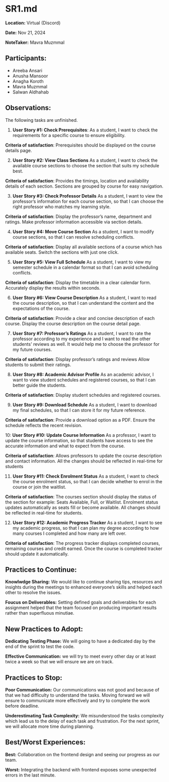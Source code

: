 # SR1.md

**Location:** Virtual (Discord)

**Date:** Nov 21, 2024

**NoteTaker:** Mavra Muzmmal

## Participants:
- Areeba Ansari
- Anusha Mansoor 
- Anagha Koroth
- Mavra Muzmmal
- Salwan Aldhahab

## **Observations:**

The following tasks are unfinished.

1. **User Story #1: Check Prerequisites**:
As a student, I want to check the requirements for a specific course to ensure eligibility.

**Criteria of satisfaction**: 
Prerequisites should be displayed on the course details page.

2. **User Story #2: View Class Sections**
As a student, I want to check the available course sections to choose the section that suits my schedule best. 

**Criteria of satisfaction**: 
Provides the timings, location and availability details of each section.
Sections are grouped by course for easy navigation. 

3. **User Story #3: Check Professor Details**
As a student, I want to view the professor’s information for each course section, so that I can choose the right professor who matches my learning style.

**Criteria of satisfaction**: 
Display the professor’s name, department and ratings.
Make professor information accessible via section details. 

4. **User Story #4: Move Course Section**
As a student, I want to modify course sections, so that I can resolve scheduling conflicts.

**Criteria of satisfaction**: 
Display all available sections of a course which has available seats. 
Switch the sections with just one click.

5. **User Story #5: View Full Schedule**
As a student, I want to view my semester schedule in a calendar format so that I can avoid scheduling conflicts. 

**Criteria of satisfaction**: 
Display the timetable in a clear calendar form.
Accurately display the results within seconds.

6. **User Story #6: View Course Description**
As a student, I want to read the course description, so that I can understand the content and the expectations of the course.

**Criteria of satisfaction**: 
Provide a clear and concise description of each course.
Display the course description on the course detail page.

7. **User Story #7: Professor’s Ratings**
As a student, I want to rate the professor according to my experience and I want to read the other students' reviews as well. It would help me to choose the professor for my future courses.

**Criteria of satisfaction**: 
Display professor’s ratings and reviews
Allow students to submit their ratings.

8. **User Story #8: Academic Advisor Profile**
As an academic advisor, I want to view student schedules and registered courses, so that I can better guide the students.

**Criteria of satisfaction**: 
Display student schedules and registered courses.


9. **User Story #9: Download Schedule**
As a student, I want to download my final schedules, so that I can store it for my future reference.

**Criteria of satisfaction**: 
Provide a download option as a PDF.
Ensure the schedule reflects the recent revision.

10: **User Story #10: Update Course Information**
As a professor, I want to update the course information, so that students have access to see the accurate information and what to expect from the course.

**Criteria of satisfaction**: 
Allows professors to update the course description and contact information.
All the changes should be reflected in real-time for students

11. **User Story #11: Check Enrolment Status**
As a student, I want to check the course enrolment status, so that I can decide whether to enrol in the course or join the waitlist. 

**Criteria of satisfaction**: 
The courses section should display the status of the section for example: Seats Available, Full, or Waitlist.
Enrolment status updates automatically as seats fill or become available.
All changes should be reflected in real-time for students.

12. **User Story #12: Academic Progress Tracker**
As a student, I want to see my academic progress, so that I can plan my degree according to how many courses I completed and how many are left over.

**Criteria of satisfaction**: 
The progress tracker displays completed courses, remaining courses and credit earned.
Once the course is completed tracker should update it automatically.

## **Practices to Continue:**

**Knowlwdge Sharing:**
We would like to continue sharing tips, resources and insights during the meetings to enhanced everyone’s skills and helped each other to resolve the issues.

**Foucus on Deliverables:**
Setting defined goals and deliverables for each assignment helped that the team focused on producing important results rather than superfluous minutiae.

## **New Practices to Adopt:**

**Dedicating Testing Phase:** We will going to have a dedicated day by the end of the sprint to test the code.

**Effective Communication:** we will try to meet every other day or at least twice a week so that we will ensure we are on track.

## **Practices to Stop:**

**Poor Communication:** 
Our communications was not good and because of that we had difficulty to understand the tasks.
Moving forward we will ensure to communicate more effectively and try to complete the work before deadline.

**Underestimating Task Complexity:**
We misunderstood the tasks complexity which lead us to the delay  of each task and frustration.
For the next sprint, we will allocate more time during planning.

## **Best/Worst Experiences:**

**Best:**
Collaboration on the frontend design and seeing our progress as our team.

**Worst:**
Integrating the backend with frontend exposes some unexpected errors in the last minute. 
